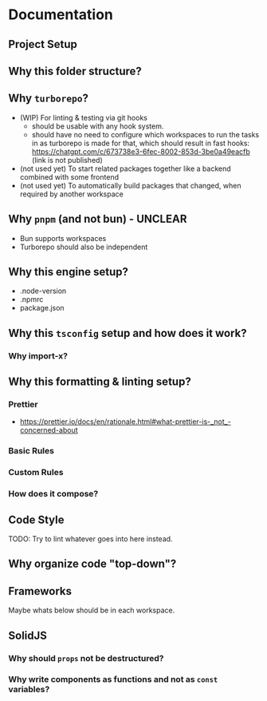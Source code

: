 # Documentation

## Project Setup

## Why this folder structure?

## Why `turborepo`?

- (WIP) For linting & testing via git hooks
  - should be usable with any hook system.
  - should have no need to configure which workspaces to run the tasks in as turborepo is made for that, which should result in fast hooks: https://chatgpt.com/c/673738e3-6fec-8002-853d-3be0a49eacfb (link is not published)
- (not used yet) To start related packages together like a backend combined with some frontend
- (not used yet) To automatically build packages that changed, when required by another workspace

## Why `pnpm` (and not bun) - UNCLEAR

- Bun supports workspaces
- Turborepo should also be independent

## Why this engine setup?

- .node-version
- .npmrc
- package.json

## Why this `tsconfig` setup and how does it work?

### Why import-x?

## Why this formatting & linting setup?

### Prettier

- https://prettier.io/docs/en/rationale.html#what-prettier-is-_not_-concerned-about

### Basic Rules

### Custom Rules

### How does it compose?

## Code Style

TODO: Try to lint whatever goes into here instead.

## Why organize code "top-down"?

## Frameworks

Maybe whats below should be in each workspace.

## SolidJS

### Why should `props` not be destructured?

### Why write components as functions and not as `const` variables?
